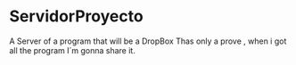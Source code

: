# ServidorProyecto
A Server of a program that will be a DropBox 
Thas only a prove , when i got all the program I´m gonna share it.
